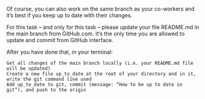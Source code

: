 Of course, you can also work on the same branch as your co-workers and it’s best if you keep up to date with their changes.

For this task – and only for this task – please update your file README.md in the main branch from GitHub.com. It’s the only time you are allowed to update and commit from GitHub interface.

After you have done that, in your terminal:

    Get all changes of the main branch locally (i.e. your README.md file will be updated)
    Create a new file up_to_date at the root of your directory and in it, write the git command line used
    Add up_to_date to git, commit (message: “How to be up to date in git”), and push to the origin


